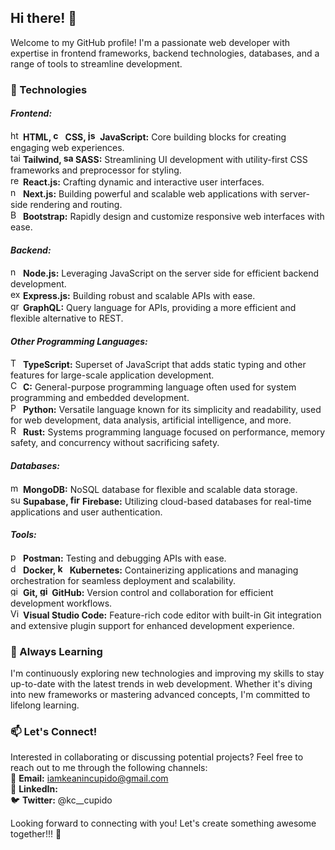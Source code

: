 ## Hi there! 👋
Welcome to my GitHub profile! I'm a passionate web developer with expertise in frontend frameworks, backend technologies, databases, and a range of tools to streamline development.

### 🚀 Technologies
#### _Frontend:_
<img src="https://user-images.githubusercontent.com/25181517/192158954-f88b5814-d510-4564-b285-dff7d6400dad.png" alt="html" width="16"/> **HTML, <img src="https://user-images.githubusercontent.com/25181517/183898674-75a4a1b1-f960-4ea9-abcb-637170a00a75.png" alt="css" width="16"/> CSS, <img src="https://user-images.githubusercontent.com/25181517/117447155-6a868a00-af3d-11eb-9cfe-245df15c9f3f.png" alt="js" width="16"/> JavaScript:** Core building blocks for creating engaging web experiences.  
<img src="https://user-images.githubusercontent.com/25181517/202896760-337261ed-ee92-4979-84c4-d4b829c7355d.png" alt="tailwind" width="16"/> **Tailwind, <img src="https://user-images.githubusercontent.com/25181517/192158956-48192682-23d5-4bfc-9dfb-6511ade346bc.png" alt="sass" width="16"/> SASS:** Streamlining UI development with utility-first CSS frameworks and preprocessor for styling.  
<img src="https://user-images.githubusercontent.com/25181517/183897015-94a058a6-b86e-4e42-a37f-bf92061753e5.png" alt="react" width="16"/> **React.js:** Crafting dynamic and interactive user interfaces.  
<img src="https://github.com/marwin1991/profile-technology-icons/assets/136815194/5f8c622c-c217-4649-b0a9-7e0ee24bd704" alt="next" width="16"/> **Next.js:** Building powerful and scalable web applications with server-side rendering and routing.  
<img width="16" src="https://user-images.githubusercontent.com/25181517/183898054-b3d693d4-dafb-4808-a509-bab54cf5de34.png" alt="Bootstrap" title="Bootstrap"/> **Bootstrap:** Rapidly design and customize responsive web interfaces with ease.


#### _Backend:_
<img src="https://user-images.githubusercontent.com/25181517/183568594-85e280a7-0d7e-4d1a-9028-c8c2209e073c.png" alt="node" width="16"/> **Node.js:** Leveraging JavaScript on the server side for efficient backend development.  
<img src="https://user-images.githubusercontent.com/25181517/183859966-a3462d8d-1bc7-4880-b353-e2cbed900ed6.png" alt="express" width="16"/> **Express.js:** Building robust and scalable APIs with ease.  
<img src="https://user-images.githubusercontent.com/25181517/192107856-aa92c8b1-b615-47c3-9141-ed0d29a90239.png" alt="graphql" width="16"/> **GraphQL:** Query language for APIs, providing a more efficient and flexible alternative to REST.

#### _Other Programming Languages:_
<img width="16" src="https://user-images.githubusercontent.com/25181517/183890598-19a0ac2d-e88a-4005-a8df-1ee36782fde1.png" alt="TypeScript" title="TypeScript"/> **TypeScript:** Superset of JavaScript that adds static typing and other features for large-scale application development.  
<img width="16" src="https://user-images.githubusercontent.com/25181517/192106070-46255bcf-65e6-4c6b-a296-bf8d0d8fb2a7.png" alt="C" title="C"/> **C:** General-purpose programming language often used for system programming and embedded development.  
<img width="16" src="https://user-images.githubusercontent.com/25181517/183423507-c056a6f9-1ba8-4312-a350-19bcbc5a8697.png" alt="Python" title="Python"/> **Python:** Versatile language known for its simplicity and readability, used for web development, data analysis, artificial intelligence, and more.  
<img width="16" src="https://user-images.githubusercontent.com/25181517/192599922-3a8ceb1c-ff1d-40bc-b73c-99ea1182d8ad.png" alt="Rust" title="Rust"/> **Rust:** Systems programming language focused on performance, memory safety, and concurrency without sacrificing safety.

#### _Databases:_
<img src="https://user-images.githubusercontent.com/25181517/182884177-d48a8579-2cd0-447a-b9a6-ffc7cb02560e.png" alt="mongodb" width="16"/> **MongoDB:** NoSQL database for flexible and scalable data storage.  
<img src="https://avatars.githubusercontent.com/u/54469796?s=200&v=4" alt="supabase" width="16"/> **Supabase, <img src="https://user-images.githubusercontent.com/25181517/189716855-2c69ca7a-5149-4647-936d-780610911353.png" alt="firebase" width="16"/> Firebase:** Utilizing cloud-based databases for real-time applications and user authentication.

#### _Tools:_
<img src="https://user-images.githubusercontent.com/25181517/192109061-e138ca71-337c-4019-8d42-4792fdaa7128.png" alt="postman" width="16"/> **Postman:** Testing and debugging APIs with ease.  
<img src="https://user-images.githubusercontent.com/25181517/117207330-263ba280-adf4-11eb-9b97-0ac5b40bc3be.png" alt="docker" width="16"/> **Docker, <img src="https://user-images.githubusercontent.com/25181517/182534006-037f08b5-8e7b-4e5f-96b6-5d2a5558fa85.png" alt="kubernetes" width="16"/> Kubernetes:** Containerizing applications and managing orchestration for seamless deployment and scalability.  
<img src="https://user-images.githubusercontent.com/25181517/192108372-f71d70ac-7ae6-4c0d-8395-51d8870c2ef0.png" alt="git" width="16"/> **Git, <img src="https://user-images.githubusercontent.com/25181517/192108374-8da61ba1-99ec-41d7-80b8-fb2f7c0a4948.png" alt="github" width="16"/> GitHub:** Version control and collaboration for efficient development workflows.  
<img width="16" src="https://user-images.githubusercontent.com/25181517/192108891-d86b6220-e232-423a-bf5f-90903e6887c3.png" alt="Visual Studio Code" title="Visual Studio Code"/> **Visual Studio Code:** Feature-rich code editor with built-in Git integration and extensive plugin support for enhanced development experience.

### 🌱 Always Learning
I'm continuously exploring new technologies and improving my skills to stay up-to-date with the latest trends in web development. Whether it's diving into new frameworks or mastering advanced concepts, I'm committed to lifelong learning.

### 📫 Let's Connect!
Interested in collaborating or discussing potential projects? Feel free to reach out to me through the following channels:  
📧 **Email:** iamkeanincupido@gmail.com  
💼 **LinkedIn:**  
🐦 **Twitter:** @kc__cupido

Looking forward to connecting with you! Let's create something awesome together!!! 🚀
